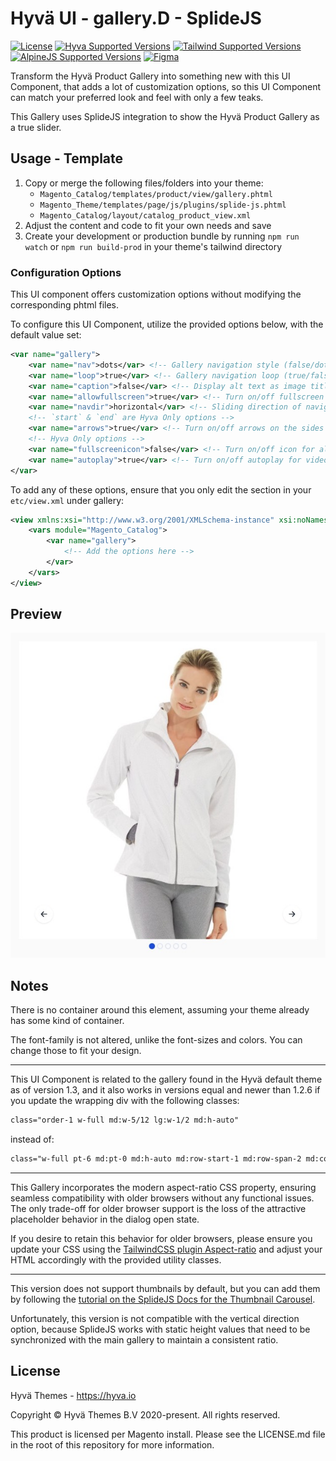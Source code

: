 # Hyvä UI - gallery.D - SplideJS

[![License]](../../../LICENSE.md)
[![Hyva Supported Versions]](https://docs.hyva.io/hyva-ui-library/getting-started.html)
[![Tailwind Supported Versions]](https://tailwindcss.com/)
[![AlpineJS Supported Versions]](https://alpinejs.dev/)
[![Figma]](https://www.figma.com/@hyva)

Transform the Hyvä Product Gallery into something new with this UI Component,
that adds a lot of customization options,
so this UI Component can match your preferred look and feel with only a few teaks.

This Gallery uses SplideJS integration to show the Hyvä Product Gallery as a true slider.

## Usage - Template

1. Copy or merge the following files/folders into your theme:
   * `Magento_Catalog/templates/product/view/gallery.phtml`
   * `Magento_Theme/templates/page/js/plugins/splide-js.phtml`
   * `Magento_Catalog/layout/catalog_product_view.xml`
2. Adjust the content and code to fit your own needs and save
3. Create your development or production bundle by running `npm run watch` or `npm run build-prod` in your
   theme's tailwind directory

### Configuration Options

This UI component offers customization options without modifying the corresponding phtml files.

To configure this UI Component,
utilize the provided options below, with the default value set:

```xml
<var name="gallery">
    <var name="nav">dots</var> <!-- Gallery navigation style (false/dots) -->
    <var name="loop">true</var> <!-- Gallery navigation loop (true/false) -->
    <var name="caption">false</var> <!-- Display alt text as image title (true/false) -->
    <var name="allowfullscreen">true</var> <!-- Turn on/off fullscreen (true/false) -->
    <var name="navdir">horizontal</var> <!-- Sliding direction of navigation (horizontal/vertical) -->
    <!-- `start` & `end` are Hyva Only options -->
    <var name="arrows">true</var> <!-- Turn on/off arrows on the sides preview (start/end/true/false) -->
    <!-- Hyva Only options -->
    <var name="fullscreenicon">false</var> <!-- Turn on/off icon for allowfullscreen (true/false) -->
    <var name="autoplay">true</var> <!-- Turn on/off autoplay for videos (true/false) -->
</var>
```

To add any of these options, ensure that you only edit the section in your `etc/view.xml` under gallery:

```xml
<view xmlns:xsi="http://www.w3.org/2001/XMLSchema-instance" xsi:noNamespaceSchemaLocation="urn:magento:framework:Config/etc/view.xsd">
    <vars module="Magento_Catalog">
        <var name="gallery">
            <!-- Add the options here -->
        </var>
    </vars>
</view>
```

## Preview

![Preview of the Product Gallery](./media/D-splide.jpg)

## Notes

There is no container around this element, assuming your theme already has some kind of container.

The font-family is not altered, unlike the font-sizes and colors. You can change those to fit your design.

---

This UI Component is related to the gallery found in the Hyvä default theme as of version 1.3,
and it also works in versions equal and newer than 1.2.6 if you update the wrapping div with the following classes:

```html
class="order-1 w-full md:w-5/12 lg:w-1/2 md:h-auto"
```

instead of:

```html
class="w-full pt-6 md:pt-0 md:h-auto md:row-start-1 md:row-span-2 md:col-start-1"
```

---

This Gallery incorporates the modern aspect-ratio CSS property, ensuring seamless compatibility with older browsers without any functional issues. The only trade-off for older browser support is the loss of the attractive placeholder behavior in the dialog open state.

If you desire to retain this behavior for older browsers, please ensure you update your CSS using the [TailwindCSS plugin Aspect-ratio](https://github.com/tailwindlabs/tailwindcss-aspect-ratio) and adjust your HTML accordingly with the provided utility classes.

---

This version does not support thumbnails by default, but you can add them by following the [tutorial on the SplideJS Docs for the Thumbnail Carousel](https://splidejs.com/tutorials/thumbnail-carousel/).

Unfortunately, this version is not compatible with the vertical direction option, because SplideJS works with static height values that need to be synchronized with the main gallery to maintain a consistent ratio.

## License

Hyvä Themes - https://hyva.io

Copyright © Hyvä Themes B.V 2020-present. All rights reserved.

This product is licensed per Magento install. Please see the LICENSE.md file in the root of this repository for more
information.

[License]: https://img.shields.io/badge/License-004d32?style=for-the-badge "Link to Hyvä License"
[Figma]: https://img.shields.io/badge/Figma-gray?style=for-the-badge&logo=Figma "Link to Figma"

[Hyva Supported Versions]: https://img.shields.io/badge/Hyv%C3%A4-1.3-0A23B9?style=for-the-badge&labelColor=0A144B "Hyvä Supported Versions"
[Tailwind Supported Versions]: https://img.shields.io/badge/Tailwind-3-06B6D4?style=for-the-badge&logo=TailwindCSS "Tailwind Supported Versions"
[AlpineJS Supported Versions]: https://img.shields.io/badge/AlpineJS-3-8BC0D0?style=for-the-badge&logo=alpine.js "AlpineJS Supported Versions"
